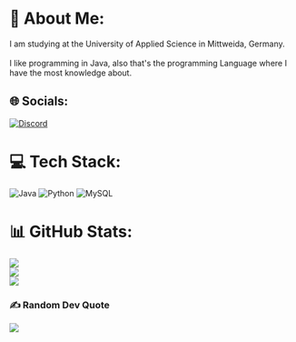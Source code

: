 # 💫 About Me:
I am studying at the University of Applied Science in Mittweida, Germany.<br><br>I like programming in Java, also that's the programming Language where I have the most knowledge about.

## 🌐 Socials:
[![Discord](https://img.shields.io/badge/Discord-%237289DA.svg?logo=discord&logoColor=white)](htttps://discord.gg/https://discord.gg/Pk2SGAgcrp) 

# 💻 Tech Stack:
![Java](https://img.shields.io/badge/java-%23ED8B00.svg?style=flat&logo=java&logoColor=white) ![Python](https://img.shields.io/badge/python-3670A0?style=flat&logo=python&logoColor=ffdd54) ![MySQL](https://img.shields.io/badge/mysql-%2300f.svg?style=flat&logo=mysql&logoColor=white)
# 📊 GitHub Stats:
![](https://github-readme-stats.vercel.app/api?username=Luggarythmus&theme=onedark&hide_border=true&include_all_commits=false&count_private=false)<br/>
![](https://github-readme-streak-stats.herokuapp.com/?user=Luggarythmus&theme=onedark&hide_border=true)<br/>
![](https://github-readme-stats.vercel.app/api/top-langs/?username=Luggarythmus&theme=onedark&hide_border=true&include_all_commits=false&count_private=false&layout=compact)

### ✍️ Random Dev Quote
![](https://quotes-github-readme.vercel.app/api?type=horizontal&theme=radical)

<!-- Proudly created with GPRM ( https://gprm.itsvg.in ) -->
